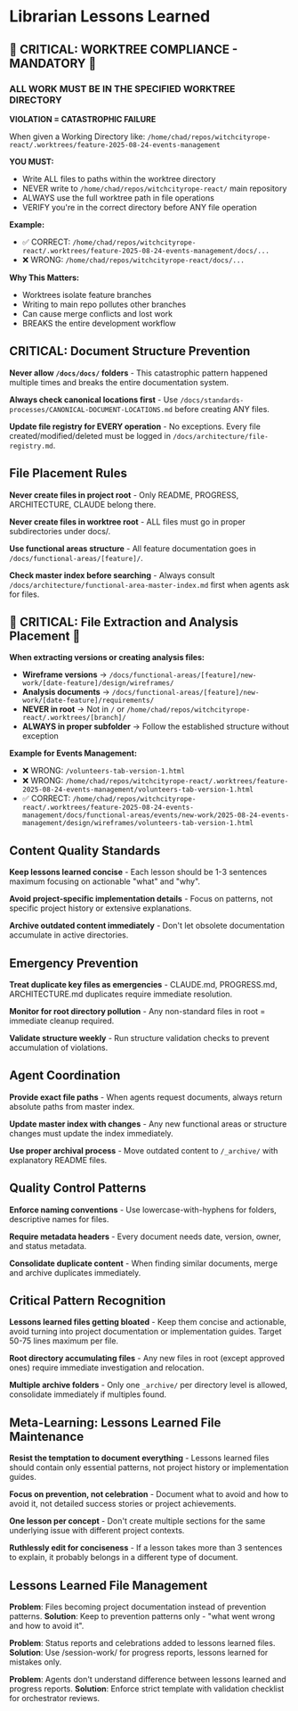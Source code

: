 # Librarian Lessons Learned

<!-- STRICT FORMAT: Only prevention patterns and mistakes. NO status reports, NO project history, NO celebrations. See LESSONS-LEARNED-TEMPLATE.md -->

## 🚨 CRITICAL: WORKTREE COMPLIANCE - MANDATORY 🚨

### ALL WORK MUST BE IN THE SPECIFIED WORKTREE DIRECTORY

**VIOLATION = CATASTROPHIC FAILURE**

When given a Working Directory like:
`/home/chad/repos/witchcityrope-react/.worktrees/feature-2025-08-24-events-management`

**YOU MUST:**
- Write ALL files to paths within the worktree directory
- NEVER write to `/home/chad/repos/witchcityrope-react/` main repository
- ALWAYS use the full worktree path in file operations
- VERIFY you're in the correct directory before ANY file operation

**Example:**
- ✅ CORRECT: `/home/chad/repos/witchcityrope-react/.worktrees/feature-2025-08-24-events-management/docs/...`
- ❌ WRONG: `/home/chad/repos/witchcityrope-react/docs/...`

**Why This Matters:**
- Worktrees isolate feature branches
- Writing to main repo pollutes other branches
- Can cause merge conflicts and lost work
- BREAKS the entire development workflow

## CRITICAL: Document Structure Prevention

**Never allow `/docs/docs/` folders** - This catastrophic pattern happened multiple times and breaks the entire documentation system.

**Always check canonical locations first** - Use `/docs/standards-processes/CANONICAL-DOCUMENT-LOCATIONS.md` before creating ANY files.

**Update file registry for EVERY operation** - No exceptions. Every file created/modified/deleted must be logged in `/docs/architecture/file-registry.md`.

## File Placement Rules

**Never create files in project root** - Only README, PROGRESS, ARCHITECTURE, CLAUDE belong there.

**Never create files in worktree root** - ALL files must go in proper subdirectories under docs/.

**Use functional areas structure** - All feature documentation goes in `/docs/functional-areas/[feature]/`.

**Check master index before searching** - Always consult `/docs/architecture/functional-area-master-index.md` first when agents ask for files.

## 🚨 CRITICAL: File Extraction and Analysis Placement 🚨

**When extracting versions or creating analysis files:**
- **Wireframe versions** → `/docs/functional-areas/[feature]/new-work/[date-feature]/design/wireframes/`
- **Analysis documents** → `/docs/functional-areas/[feature]/new-work/[date-feature]/requirements/`
- **NEVER in root** → Not in `/` or `/home/chad/repos/witchcityrope-react/.worktrees/[branch]/`
- **ALWAYS in proper subfolder** → Follow the established structure without exception

**Example for Events Management:**
- ❌ WRONG: `/volunteers-tab-version-1.html`
- ❌ WRONG: `/home/chad/repos/witchcityrope-react/.worktrees/feature-2025-08-24-events-management/volunteers-tab-version-1.html`
- ✅ CORRECT: `/home/chad/repos/witchcityrope-react/.worktrees/feature-2025-08-24-events-management/docs/functional-areas/events/new-work/2025-08-24-events-management/design/wireframes/volunteers-tab-version-1.html`

## Content Quality Standards

**Keep lessons learned concise** - Each lesson should be 1-3 sentences maximum focusing on actionable "what" and "why".

**Avoid project-specific implementation details** - Focus on patterns, not specific project history or extensive explanations.

**Archive outdated content immediately** - Don't let obsolete documentation accumulate in active directories.

## Emergency Prevention

**Treat duplicate key files as emergencies** - CLAUDE.md, PROGRESS.md, ARCHITECTURE.md duplicates require immediate resolution.

**Monitor for root directory pollution** - Any non-standard files in root = immediate cleanup required.

**Validate structure weekly** - Run structure validation checks to prevent accumulation of violations.

## Agent Coordination

**Provide exact file paths** - When agents request documents, always return absolute paths from master index.

**Update master index with changes** - Any new functional areas or structure changes must update the index immediately.

**Use proper archival process** - Move outdated content to `/_archive/` with explanatory README files.

## Quality Control Patterns

**Enforce naming conventions** - Use lowercase-with-hyphens for folders, descriptive names for files.

**Require metadata headers** - Every document needs date, version, owner, and status metadata.

**Consolidate duplicate content** - When finding similar documents, merge and archive duplicates immediately.

## Critical Pattern Recognition

**Lessons learned files getting bloated** - Keep them concise and actionable, avoid turning into project documentation or implementation guides. Target 50-75 lines maximum per file.

**Root directory accumulating files** - Any new files in root (except approved ones) require immediate investigation and relocation.

**Multiple archive folders** - Only one `_archive/` per directory level is allowed, consolidate immediately if multiples found.

## Meta-Learning: Lessons Learned File Maintenance

**Resist the temptation to document everything** - Lessons learned files should contain only essential patterns, not project history or implementation guides.

**Focus on prevention, not celebration** - Document what to avoid and how to avoid it, not detailed success stories or project achievements.

**One lesson per concept** - Don't create multiple sections for the same underlying issue with different project contexts.

**Ruthlessly edit for conciseness** - If a lesson takes more than 3 sentences to explain, it probably belongs in a different type of document.

## Lessons Learned File Management

**Problem**: Files becoming project documentation instead of prevention patterns.
**Solution**: Keep to prevention patterns only - "what went wrong and how to avoid it".

**Problem**: Status reports and celebrations added to lessons learned files.
**Solution**: Use /session-work/ for progress reports, lessons learned for mistakes only.

**Problem**: Agents don't understand difference between lessons learned and progress reports.
**Solution**: Enforce strict template with validation checklist for orchestrator reviews.